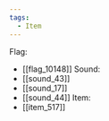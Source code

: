 ```yaml
---
tags:
  - Item
---
```

Flag:
- [[flag_10148]]
Sound:
- [[sound_43]]
- [[sound_17]]
- [[sound_44]]
Item:
- [[item_517]]
